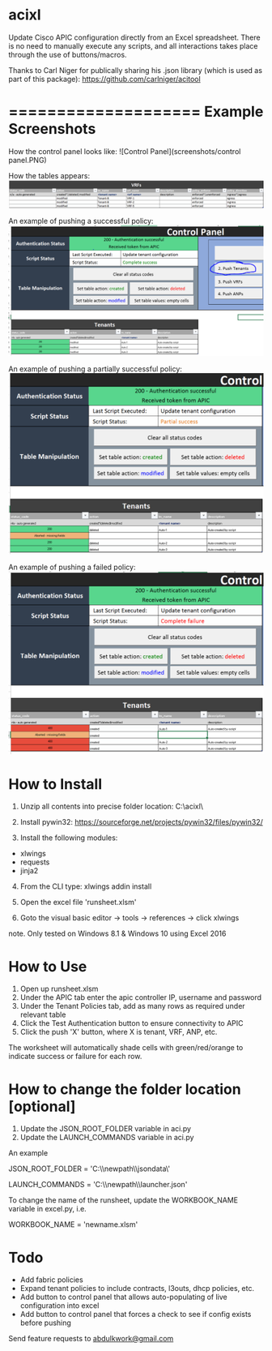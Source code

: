 # acixl
Update Cisco APIC configuration directly from an Excel spreadsheet. There is no need to manually execute any scripts, and all interactions takes place through the use of buttons/macros.

Thanks to Carl Niger for publically sharing his .json library (which is used as part of this package):
https://github.com/carlniger/acitool


====================
Example Screenshots
====================
How the control panel looks like:
![Control Panel](screenshots/control panel.PNG)

How the tables appears:
![Table](screenshots/table_example.PNG)

An example of pushing a successful policy:
![Alt attribute text Here](screenshots/execute_example_pass.PNG)

An example of pushing a partially successful policy:
![Alt attribute text Here](screenshots/execute_example_partial.PNG)

An example of pushing a failed policy:
![Alt attribute text Here](screenshots/execute_example_failure.PNG)


How to Install
=======================
1. Unzip all contents into precise folder location:  C:\acixl\  

2. Install pywin32:
https://sourceforge.net/projects/pywin32/files/pywin32/

3. Install the following modules:
 - xlwings
 - requests
 - jinja2

4. From the CLI type:
xlwings addin install

5. Open the excel file 'runsheet.xlsm'

6. Goto the visual basic editor -> tools -> references -> click xlwings

note. Only tested on Windows 8.1 & Windows 10 using Excel 2016


How to Use
=======================
1. Open up runsheet.xlsm
2. Under the APIC tab enter the apic controller IP, username and password
3. Under the Tenant Policies tab, add as many rows as required under relevant table
4. Click the Test Authentication button to ensure connectivity to APIC
5. Click the push 'X' button, where X is tenant, VRF, ANP, etc.

The worksheet will automatically shade cells with green/red/orange to indicate success or failure for each row.


How to change the folder location [optional]
=======================

1. Update the JSON_ROOT_FOLDER variable in aci.py
2. Update the LAUNCH_COMMANDS variable in aci.py

An example

JSON_ROOT_FOLDER = 'C:\\\newpath\\\jsondata\\\'

LAUNCH_COMMANDS = 'C:\\\newpath\\\launcher.json'

To change the name of the runsheet, update the WORKBOOK_NAME variable in excel.py, i.e.

WORKBOOK_NAME = 'newname.xlsm'


Todo
================
* Add fabric policies
* Expand tenant policies to include contracts, l3outs, dhcp policies, etc.
* Add button to control panel that allows auto-populating of live configuration into excel
* Add button to control panel that forces a check to see if config exists before pushing

Send feature requests to abdulkwork@gmail.com
